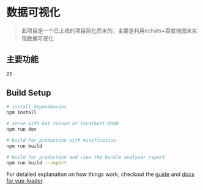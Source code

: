 # 数据可视化

> 此项目是一个已上线的项目简化而来的，主要是利用echats+百度地图来实现数据可视化

## 主要功能

``` bash
23
```



## Build Setup

``` bash
# install dependencies
npm install

# serve with hot reload at localhost:8080
npm run dev

# build for production with minification
npm run build

# build for production and view the bundle analyzer report
npm run build --report
```

For detailed explanation on how things work, checkout the [guide](http://vuejs-templates.github.io/webpack/) and [docs for vue-loader](http://vuejs.github.io/vue-loader).
